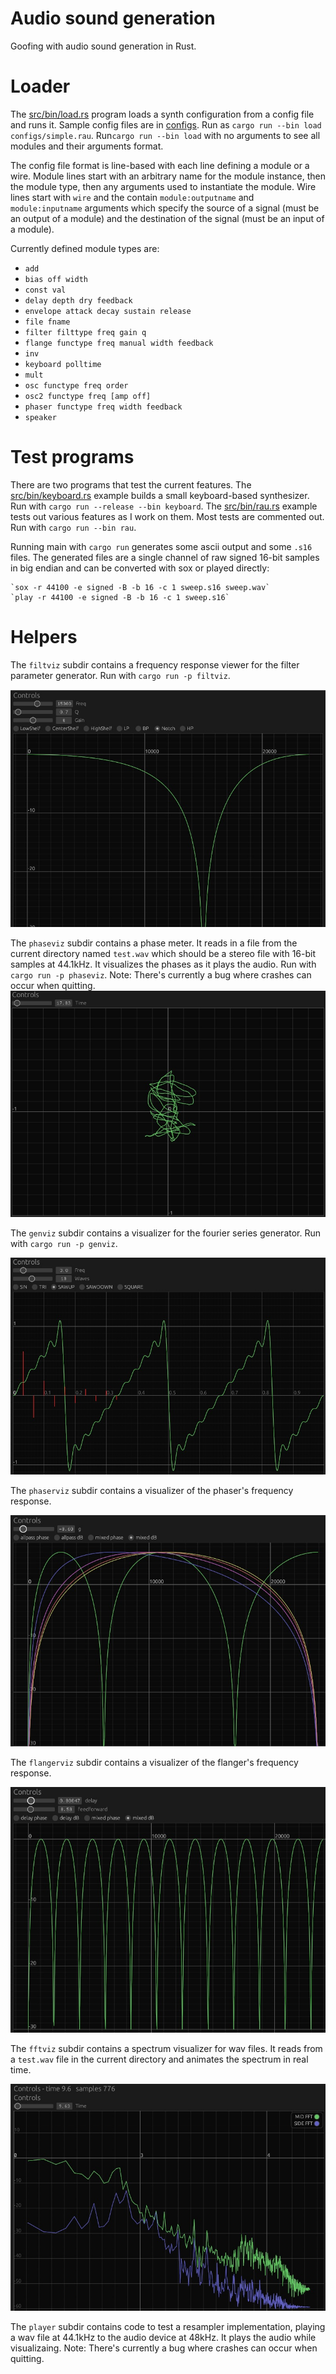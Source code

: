 # Audio sound generation

Goofing with audio sound generation in Rust.

# Loader

The [src/bin/load.rs](src/bin/load.rs) program loads a synth configuration from
a config file and runs it.  Sample config files are in [configs](configs).
Run as `cargo run --bin load configs/simple.rau`. Run`cargo run --bin load` with
no arguments to see all modules and their arguments format.

The config file format is line-based with each line defining a module or a wire. 
Module lines start with an arbitrary name for the module instance, then the
module type, then any arguments used to instantiate the module. Wire lines start
with `wire` and the contain `module:outputname` and `module:inputname` arguments
which specify the source of a signal (must be an output of a module) and the 
destination of the signal (must be an input of a module).

Currently defined module types are:
* `add`
* `bias off width`
* `const val`
* `delay depth dry feedback`
* `envelope attack decay sustain release`
* `file fname`
* `filter filttype freq gain q`
* `flange functype freq manual width feedback`
* `inv`
* `keyboard polltime`
* `mult`
* `osc functype freq order`
* `osc2 functype freq [amp off]`
* `phaser functype freq width feedback`
* `speaker`

# Test programs

There are two programs that test the current features. 
The [src/bin/keyboard.rs](src/bin/keyboard.rs) example builds a small keyboard-based
synthesizer. Run with `cargo run --release --bin keyboard`.
The [src/bin/rau.rs](src/bin/rau.rs) example tests out various features as I
work on them. Most tests are commented out. Run with
`cargo run --bin rau`.

Running main with `cargo run` generates some ascii output and
some `.s16` files. The generated files are a single channel of
raw signed 16-bit samples in big endian and can be converted 
with sox or played directly:

    `sox -r 44100 -e signed -B -b 16 -c 1 sweep.s16 sweep.wav`
    `play -r 44100 -e signed -B -b 16 -c 1 sweep.s16`


# Helpers

The `filtviz` subdir contains a frequency response viewer for
the filter parameter generator.  Run with `cargo run -p filtviz`.

![filtviz](notes/filtviz.jpg)

The `phaseviz` subdir contains a phase meter. It reads in a file
from the current directory named `test.wav` which should be a
stereo file with 16-bit samples at 44.1kHz. It visualizes the phases
as it plays the audio. Run with `cargo run -p phaseviz`.
Note: There's currently a bug where crashes can occur when quitting.
![phaseviz](notes/phaseviz.jpg)

The `genviz` subdir contains a visualizer for the fourier series
generator. Run with `cargo run -p genviz`.

![genviz](notes/genviz.jpg)

The `phaserviz` subdir contains a visualizer of the phaser's frequency response.

![phaserviz](notes/phaserviz.jpg)

The `flangerviz` subdir contains a visualizer of the flanger's frequency response.

![flangerviz](notes/flangerviz.jpg)

The `fftviz` subdir contains a spectrum visualizer for wav files. It reads
from a `test.wav` file in the current directory and animates the spectrum in
real time.

![fftviz](notes/fftviz.jpg)

The `player` subdir contains code to test a resampler implementation,
playing a wav file at 44.1kHz to the audio device at 48kHz. It plays the
audio while visualizaing.
Note: There's currently a bug where crashes can occur when quitting.
